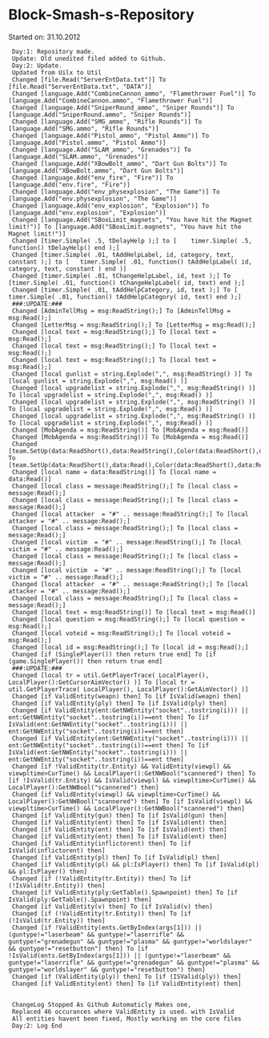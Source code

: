 Block-Smash-s-Repository
========================
  Started on: 31.10.2012

     Day:1: Repository made.
     Update: Old unedited filed added to Github.
     Day:2: Update.
     Updated from Uilx to Util
     Changed [file.Read("ServerEntData.txt")] To [file.Read("ServerEntData.txt", "DATA")]
     Changed [language.Add("CombineCannon_ammo", "Flamethrower Fuel")] To [language.Add("CombineCannon.ammo", "Flamethrower Fuel")]
     Changed [language.Add("SniperRound_ammo", "Sniper Rounds")] To [language.Add("SniperRound.ammo", "Sniper Rounds")]
     Changed [language.Add("SMG_ammo", "Rifle Rounds")] To [language.Add("SMG.ammo", "Rifle Rounds")]
     Changed [language.Add("Pistol_ammo", "Pistol Ammo")] To [language.Add("Pistol.ammo", "Pistol Ammo")]
     Changed [language.Add("SLAM_ammo", "Grenades")] To [language.Add("SLAM.ammo", "Grenades")]
     Changed [language.Add("XBowBolt_ammo", "Dart Gun Bolts")] To [language.Add("XBowBolt.ammo", "Dart Gun Bolts")]
     Changed [language.Add("env_fire", "Fire")] To [language.Add("env.fire", "Fire")]
     Changed [language.Add("env_physexplosion", "The Game")] To [language.Add("env.physexplosion", "The Game")]
     Changed [language.Add("env_explosion", "Explosion")] To [language.Add("env.explosion", "Explosion")]
     Changed [language.Add("SBoxLimit_magnets", "You have hit the Magnet limit!")] To [language.Add("SBoxLimit.magnets", "You have hit the Magnet limit!")]
     Changed [timer.Simple( .5, tDelayHelp );] to [    timer.Simple( .5, function() tDelayHelp() end );]
     Changed [timer.Simple( .01, tAddHelpLabel, id, category, text, constant );] to [	timer.Simple( .01, function() tAddHelpLabel( id, category, text, constant ) end )]
     Changed [timer.Simple( .01, tChangeHelpLabel, id, text );] To [timer.Simple( .01, function() tChangeHelpLabel( id, text) end );]
     Changed [timer.Simple( .01, tAddHelpCategory, id, text );] To [	timer.Simple( .01, function() tAddHelpCategory( id, text) end );]
     ###:UPDATE:###
     Changed [AdminTellMsg = msg:ReadString();] To [AdminTellMsg = msg:Read();]
     Changed [LetterMsg = msg:ReadString();] To [LetterMsg = msg:Read();]
     Changed [local text = msg:ReadString();] To [local text = msg:Read();]
     Changed [local text = msg:ReadString();] To [local text = msg:Read();]
     Changed [local text = msg:ReadString();] To [local text = msg:Read();]
     Changed [local gunlist = string.Explode(",", msg:ReadString() )] To [local gunlist = string.Explode(",", msg:Read() )]
     Changed [local upgradelist = string.Explode(",", msg:ReadString() )] To [local upgradelist = string.Explode(",", msg:Read() )]
     Changed [local upgradelist = string.Explode(",", msg:ReadString() )] To [local upgradelist = string.Explode(",", msg:Read() )]
     Changed [local upgradelist = string.Explode(",", msg:ReadString() )] To [local upgradelist = string.Explode(",", msg:Read() )]
     Changed [MobAgenda = msg:ReadString()] To [MobAgenda = msg:Read()]
     Changed [MobAgenda = msg:ReadString()] To [MobAgenda = msg:Read()]
     Changed [team.SetUp(data:ReadShort(),data:ReadString(),Color(data:ReadShort(),data:ReadShort(),data:ReadShort(),255))] To [team.SetUp(data:ReadShort(),data:Read(),Color(data:ReadShort(),data:ReadShort(),data:ReadShort(),255))]
     Changed [local name = data:ReadString()] To [local name = data:Read()]
     Changed [local class = message:ReadString();] To [local class = message:Read();]
     Changed [local class = message:ReadString();] To [local class = message:Read();]
     Changed [local attacker  = "#" .. message:ReadString();] To [local attacker = "#" .. message:Read();]
     Changed [local class = message:ReadString();] To [local class = message:Read();]
     Changed [local victim 	= "#" .. message:ReadString();] To [local victim = "#" .. message:Read();]
     Changed [local class = message:ReadString();] To [local class = message:Read();]
     Changed [local victim 	= "#" .. message:ReadString();] To [local victim = "#" .. message:Read();]
     Changed [local attacker  = "#" .. message:ReadString();] To [local attacker = "#" .. message:Read();]
     Changed [local class = message:ReadString();] To [local class = message:Read();]
     Changed [local text = msg:ReadString()] To [local text = msg:Read()]
     Changed [local question = msg:ReadString();] To [local question = msg:Read();]
     Changed [local voteid = msg:ReadString();] To [local voteid = msg:Read();]
     Changed [local id = msg:ReadString();] To [local id = msg:Read();]
     Changed [if (SinglePlayer()) then return true end] To [if (game.SinglePlayer()) then return true end]
     ###:UPDATE:###
     Changed [local tr = util.GetPlayerTrace( LocalPlayer(), LocalPlayer():GetCursorAimVector() )] To [local tr = util.GetPlayerTrace( LocalPlayer(), LocalPlayer():GetAimVector() )]
     Changed [if ValidEntity(weapn) then] To [if IsValid(weapn) then]
     Changed [if ValidEntity(ply) then] To [if IsValid(ply) then]
     Changed [if ValidEntity(ent:GetNWEntity("socket"..tostring(i))) || ent:GetNWEntity("socket"..tostring(i))==ent then] To [if IsValid(ent:GetNWEntity("socket"..tostring(i))) || ent:GetNWEntity("socket"..tostring(i))==ent then]
     Changed [if ValidEntity(ent:GetNWEntity("socket"..tostring(i))) || ent:GetNWEntity("socket"..tostring(i))==ent then] To [if IsValid(ent:GetNWEntity("socket"..tostring(i))) || ent:GetNWEntity("socket"..tostring(i))==ent then]
     Changed [if !ValidEntity(tr.Entity) && ValidEntity(viewpl) && viewpltime>CurTime() && LocalPlayer():GetNWBool("scannered") then] To [if !IsValid(tr.Entity) && IsValid(viewpl) && viewpltime>CurTime() && LocalPlayer():GetNWBool("scannered") then]
     Changed [if ValidEntity(viewpl) && viewpltime>CurTime() && LocalPlayer():GetNWBool("scannered") then] To [if IsValid(viewpl) && viewpltime>CurTime() && LocalPlayer():GetNWBool("scannered") then]
     Changed [if ValidEntity(gun) then] To [if IsValid(gun) then]
     Changed [if ValidEntity(ent) then] To [if IsValid(ent) then]
     Changed [if ValidEntity(ent) then] To [if IsValid(ent) then]
     Changed [if ValidEntity(ent) then] To [if IsValid(ent) then]
     Changed [if ValidEntity(inflictorent) then] To [if IsValid(inflictorent) then]
     Changed [if ValidEntity(pl) then] To [if IsValid(pl) then]
     Changed [if ValidEntity(pl) && pl:IsPlayer() then] To [if IsValid(pl) && pl:IsPlayer() then]
     Changed [if (!ValidEntity(tr.Entity)) then] To [if (!IsValid(tr.Entity)) then]
     Changed [if ValidEntity(ply:GetTable().Spawnpoint) then] To [if IsValid(ply:GetTable().Spawnpoint) then]
     Changed [if ValidEntity(v) then] To [if IsValid(v) then]
     Changed [if (!ValidEntity(tr.Entity)) then] To [if (!IsValid(tr.Entity)) then]
     Changed [if !ValidEntity(ents.GetByIndex(args[1])) || (guntype!="laserbeam" && guntype!="laserrifle" && guntype!="grenadegun" && guntype!="plasma" && guntype!="worldslayer" && guntype!="resetbutton") then] To [if !IsValid(ents.GetByIndex(args[1])) || (guntype!="laserbeam" && guntype!="laserrifle" && guntype!="grenadegun" && guntype!="plasma" && guntype!="worldslayer" && guntype!="resetbutton") then]
     Changed [if (ValidEntity(ply)) then] To [if (ISValid(ply)) then]
     Changed [if ValidEntity(ent) then] To [if ValidEntity(ent) then]


     ChangeLog Stopped As Github Automaticly Makes one, 
     Replaced 46 occurances where ValidEntity is used. with IsValid
     All entities havent been fixed, Mostly working on the core files
     Day:2: Log End